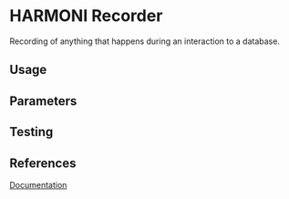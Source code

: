 # HARMONI Recorder

Recording of anything that happens during an interaction to a database.

## Usage
## Parameters
## Testing
## References
[Documentation](https://harmoni.readthedocs.io/en/latest/packages/harmoni_recorder.html)